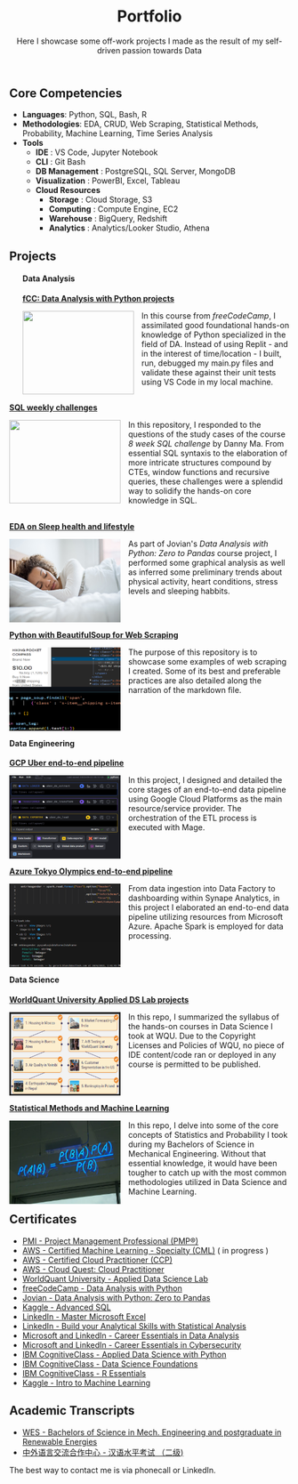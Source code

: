 <!-- Content -->
<div class="container mt-5">
<!-- page.html -->
<div class="post">

<header class="post-header">
<h1 class="post-title">Portfolio</h1>
<p class="post-description"> Here I showcase some off-work projects I made as the result of my self-driven passion towards Data </p>
</header>

<article>
<!-- pages/projects.md -->
<div class="projects">
<h2 id="core-competencies">Core Competencies</h2>
<ul>
<li><strong>Languages</strong>: Python, SQL, Bash, R </li>
<li><strong>Methodologies</strong>: EDA, CRUD, Web Scraping, Statistical Methods, Probability, Machine Learning, Time Series Analysis </li>
<li><strong>Tools</strong> 
<ul>
<li><strong>IDE</strong> : VS Code, Jupyter Notebook</li>
<li><strong>CLI</strong> : Git Bash</li>
<li><strong>DB Management</strong> : PostgreSQL, SQL Server, MongoDB </li>
<li><strong>Visualization</strong> : PowerBI, Excel, Tableau </li>
<li><strong>Cloud Resources</strong> 
<ul>
<li><strong>Storage</strong> : Cloud Storage, S3 </li>
<li><strong>Computing</strong> : Compute Engine, EC2 </li>
<li><strong>Warehouse</strong> : BigQuery, Redshift</li>
<li><strong>Analytics</strong> : Analytics/Looker Studio, Athena</li>
</ul>
</ul>
</ul>

<h2 id="projects">Projects</h2>
<ul>
<h4 id="data-analysis">Data <strong>Analysis</strong></h4>

<p><strong><a href="https://github.com/GBlanch/fCC-Data-Analysis-with-Python-Certification#readme">fCC: Data Analysis with Python projects</a></strong></p>
<div class="container_row">
<img class="project_m" align="left" width="200" height="150" src="images/fcc-da-logo.png" style="padding-right: 1em;padding-bottom: 1em;">

<div class="text">
In this course from <em>freeCodeCamp</em>, I assimilated good foundational hands-on knowledge of Python specialized in the field of DA. 
Instead of using Replit - and in the interest of time/location - I built, run, debugged my main.py files and validate these against their unit tests using VS Code in my local machine.</p>
</div>
</ul>
<h2 id="test" style = "clear : both; "></h2>

<p><strong><a href="https://github.com/GBlanch/SQL-weekly-challenges/tree/main#readme">SQL weekly challenges</a></strong></p>
<div class="container_row">
<img class="project_m" align="left" width="200" height="150" src="images/sql-challenge-png.png" style="padding-right: 1em;padding-bottom: 1em;">

<div class="text">
In this repository, I responded to the questions of the study cases of the course <em>8 week SQL challenge</em> by Danny Ma. 
From essential SQL syntaxis to the elaboration of more intricate structures compound by CTEs, window functions and recursive queries, these challenges were a splendid way to solidify the hands-on core knowledge in SQL.</p>
</div>
</div>

<h2 id="test" style = "clear : both; "></h2>

<p><strong><a href="https://jovian.com/g-blandugar/course-project-exploratory-data-analysis-03aug2023">EDA on Sleep health and lifestyle</a></strong></p>
<div class="container_row">
<img class="project_m" align="left" width="200" height="150" src="assets/oviahealth_TM.jpg" style="padding-right: 1em;padding-bottom: 1em;">

<div class="text">
As part of Jovian's <em> Data Analysis with Python: Zero to Pandas</em> course project, I performed some graphical analysis as well as inferred some preliminary trends about physical activity, heart conditions, stress levels and sleeping habbits. 
</p>
</div>
</div>

<h2 id="test" style = "clear : both; "></h2>

<p><strong><a href="https://github.com/GBlanch/Python-with-BeautifulSoup-for-Web-Scraping/tree/main">Python with BeautifulSoup for Web Scraping</a></strong></p>
<div class="container_row">
<img class="project_m" align="left" width="200" height="150" src="assets/web_scraping.png" style="padding-right: 1em;padding-bottom: 1em;">

<div class="text">
The purpose of this repository is to showcase some examples of web scraping I created. Some of its best and preferable practices are also detailed along the narration of the markdown file.</p>
</div>
</div>

<h2 id="test" style = "clear : both; "></h2>

<h4 id="data-engineering">Data <strong>Engineering</strong></h4>

<p><strong><a href="https://github.com/GBlanch/GCP-Uber-Data-Engineering-project">GCP Uber end-to-end pipeline</a></strong></p>
<div class="container_row">
<img class="project_m" align="left" width="200" height="150" src="assets/GCP_Mage.png" style="padding-right: 1em;padding-bottom: 1em;">

<div class="text">
In this project, I designed and detailed the core stages of an end-to-end data pipeline using Google Cloud Platforms as the main resource/service provider. The orchestration of the ETL process is executed with Mage.<p>
</div>

<h2 id="test" style = "clear : both; "></h2>

<p><strong><a href="https://github.com/GBlanch/Azure-Tokyo-Olympics-Data-Engineering-project">Azure Tokyo Olympics end-to-end pipeline</a></strong></p>
<div class="container_row">
<img class="project_m" align="left" width="200" height="150" src="assets/Azure.png" style="padding-right: 1em;padding-bottom: 1em;">

<div class="text">
From data ingestion into Data Factory to dashboarding within Synape Analytics, in this project I elaborated an end-to-end data pipeline utilizing resources from Microsoft Azure. Apache Spark is employed for data processing.  </p>
</div>
</div>
<h2 id="test" style = "clear : both; "></h2>

<h4 id="data-science">Data <strong>Science</strong></h4>

<p><strong><a href="https://github.com/GBlanch/WorldQuant-University-Applied-DS-Lab/tree/main">WorldQuant University Applied DS Lab projects</a></strong></p>
</a></strong></p>
<div class="container_row">
<img class="project_m" align="left" width="200" height="150" src="assets/wqu.png" style="padding-right: 1em;padding-bottom: 1em;">
<div class="text">
In this repo, I summarized the syllabus of the hands-on courses in Data Science I took at WQU. Due to the Copyright Licenses and Policies of WQU, no piece of IDE content/code ran or deployed in any course is permitted to be published.</p>
</div>

<h2 id="test" style = "clear : both; "></h2>

<p><strong><a href="https://github.com/GBlanch/Statistical-Methods">Statistical Methods and Machine Learning</Leg></a></strong></p>
<div class="container_row">
<img class="project_m" align="left" width="200" height="150" src="assets/bayesian.png" style="padding-right: 1em;padding-bottom: 1em;">
<div class="text">
In this repo, I delve into some of the core concepts of Statistics and Probability I took during my Bachelors of Science in Mechanical Engineering. Without that essential knowledge, it would have been tougher to catch up with the most common methodologies utilized in Data Science and Machine Learning. </p>
</div>
</ul>
<h2 id="test" style = "clear : both; "></h2>

<h2 id="certificates">Certificates</h2>
<ul>
<li><a href="https://github.com/GBlanch/Portfolio/blob/main/0.Files/1.Certificates/A.PMP/readme.md">PMI - Project Management Professional (PMP®)</a></li>
<li><a href="https://www.credly.com/org/amazon-web-services/badge/aws-certified-machine-learning-specialty">AWS - Certified Machine Learning - Specialty (CML)</a> ( in progress ) 
<li><a href="https://www.credly.com/badges/7328a336-0942-4476-ad81-b7db5f1c1381/linked_in_profile">AWS - Certified Cloud Practitioner (CCP)</a> 
<li><a href="https://www.credly.com/badges/328c80e7-1584-4b77-bf44-d844f81e7eea/linked_in_profile">AWS - Cloud Quest: Cloud Practitioner</a>
<li><a href="https://github.com/GBlanch/WorldQuant-University-Applied-DS-Lab#readme">WorldQuant University  - Applied Data Science Lab </a>
<li><a href="https://github.com/GBlanch/Portfolio/blob/main/0.Files/1.Certificates/0.FCC/DA_with_Python_fCC_GBA.png">freeCodeCamp - Data Analysis with Python</a></li>
<li><a href="https://github.com/GBlanch/Portfolio/blob/main/0.Files/1.Certificates/0.FCC/Jovian_with_FFC_certificate%20_GBA.pdf">Jovian - Data Analysis with Python: Zero to Pandas</a></li>
<li><a href="https://github.com/GBlanch/Portfolio/blob/main/0.Files/1.Certificates/3.Kaggle/Gerry%20Blanch%20-%20Advanced%20SQL.png">Kaggle - Advanced SQL</a></li>
<li><a href="https://github.com/GBlanch/Portfolio/blob/main/0.Files/1.Certificates/2.LinkedIn~Microsoft/readme.md">LinkedIn - Master Microsoft Excel</a></li>
<li><a href="https://github.com/GBlanch/Portfolio/blob/main/0.Files/1.Certificates/2.LinkedIn~Microsoft/readme.md">LinkedIn - Build  your Analytical Skills with Statistical Analysis</a></li>
<li><a href="https://github.com/GBlanch/Portfolio/blob/main/0.Files/1.Certificates/2.LinkedIn~Microsoft/readme.md">Microsoft and LinkedIn - Career Essentials in Data Analysis</a></li>
<li><a href="https://github.com/GBlanch/Portfolio/blob/main/0.Files/1.Certificates/2.LinkedIn~Microsoft/readme.md">Microsoft and LinkedIn - Career Essentials in Cybersecurity</a></li>
<li><a href="https://www.credly.com/badges/4378b6b3-0a2a-4aaf-96b1-f839fe201a63/linked_in_profile">IBM CognitiveClass - Applied Data Science with Python</a>
<li><a href="https://www.credly.com/badges/d320cd32-ac1c-4361-b6be-68a2dbf29e20/linked_in_profile">IBM CognitiveClass - Data Science Foundations </a></li>
<li><a href="https://www.credly.com/badges/8234bcee-2bd1-49df-960e-e7a03c95c058/linked_in_profile">IBM CognitiveClass - R Essentials</a></li>
<li><a href="https://github.com/GBlanch/Portfolio/blob/main/0.Files/1.Certificates/3.Kaggle/Gerry%20Blanch%20-%20Intro%20to%20Machine%20Learning.png">Kaggle - Intro to Machine Learning</a></li>





</ul>

<h2 id="academic-transcripts">Academic Transcripts</h2>
<ul>
<li><a href="https://github.com/GBlanch/Portfolio/tree/main/0.Files/A.Transcripts/0.WES%20Course-by-Course%20report">WES - Bachelors of Science in Mech. Engineering and postgraduate in Renewable Energies</a></li>
<li><a href="https://github.com/GBlanch/Portfolio/tree/main/0.Files/A.Transcripts/2.%20%E6%B1%89%E8%AF%AD%E6%B0%B4%E5%B9%B3%E8%80%83%E8%AF%95%20%EF%BC%88%E4%BA%8C%E7%BA%A7%EF%BC%89%20-%20HSK%202">中外语言交流合作中心 - 汉语水平考试 （二级) </a></li>
</ul> 
</div>




<!-- Social -->
<div class="social">
<div class="contact-icons">
<a href="https://github.com/gblanch" title="GitHub" target="_blank" rel="noopener noreferrer"><i class="fab fa-github"></i></a>
<a href="https://www.linkedin.com/in/geblanch" title="LinkedIn" target="_blank" rel="noopener noreferrer"><i class="fab fa-linkedin"></i></a>
<a href="mailto:g.blandugar@gmail.com" title="email"><i class="fas fa-envelope"></i></a>

</div>

<div class="contact-note">
The best way to contact me is via phonecall or LinkedIn.

</div>
